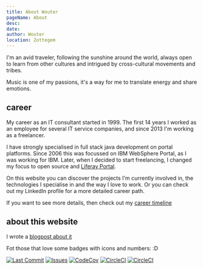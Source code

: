 ```yaml
---
title: About Wouter
pageName: About
desc:
date:
author: Wouter
location: Zottegem
---
```


I'm an avid traveler, following the sunshine around the world, always open to learn from other cultures and intrigued by cross-cultural movements and tribes.

Music is one of my passions, it's a way for me to translate energy and share emotions.

## career

My career as an IT consultant started in 1999. The first 14 years I worked as an employee for several IT service companies, and since 2013 I'm working as a freelancer.

I have strongly specialised in full stack java development on portal platforms.
Since 2006 this was focussed on IBM WebSphere Portal, as I was working for IBM.
Later, when I decided to start freelancing, I changed my focus to open source and [Liferay Portal](https://www.liferay.com/).

On this website you can discover the projects I'm currently involved in, the technologies I specialise in and the way I love to work.
Or you can check out my LinkedIn profile for a more detailed career path.

If you want to see more details, then check out my [career timeline](/#/career)


## about this website

I wrote a [blogpost about it](/#/blog/new-website)

Fot those that love some badges with icons and numbers: :D

<a href="https://github.com/vernaillen/vernaillen-website/commits/master"><img alt="Last Commit" src="https://badgen.net/github/last-commit/vernaillen/vernaillen-website?icon=github"></a>
<a href="https://github.com/vernaillen/vernaillen-website/issues"><img alt="Issues" src="https://badgen.net/github/open-issues/vernaillen/vernaillen-website?icon=github"></a>
<a href="https://codecov.io/gh/vernaillen/vernaillen-website" rel="nofollow"><img alt="CodeCov" src="https://badgen.net/codecov/c/github/vernaillen/vernaillen-website?icon=codecov"></a>
<a href="https://circleci.com/gh/vernaillen/vernaillen-website" rel="nofollow"><img alt="CircleCI" src="https://badgen.net/circleci/github/vernaillen/vernaillen-website?icon=circleci"></a>
<a href="https://www.vernaillen.dev" rel="nofollow"><img alt="CircleCI" src="https://badgen.net/uptime-robot/day/m784344425-1a8650bdb79223d01d1a32a1?icon=zeit&label=uptime @ zeit.co"></a>
